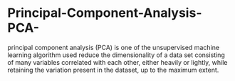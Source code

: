 # Principal-Component-Analysis-PCA-
principal component analysis (PCA) is one of the unsupervised machine learning algorithm used reduce the dimensionality of a data set consisting of many variables correlated with each other, either heavily or lightly, while retaining the variation present in the dataset, up to the maximum extent.
